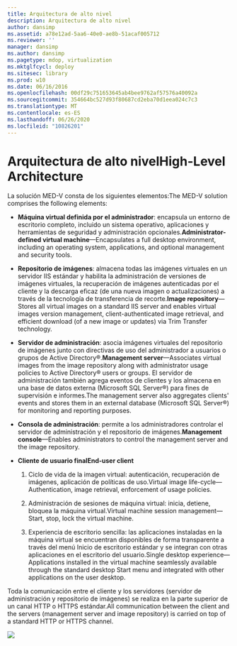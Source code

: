 ```yaml
---
title: Arquitectura de alto nivel
description: Arquitectura de alto nivel
author: dansimp
ms.assetid: a78e12ad-5aa6-40e0-ae8b-51acaf005712
ms.reviewer: ''
manager: dansimp
ms.author: dansimp
ms.pagetype: mdop, virtualization
ms.mktglfcycl: deploy
ms.sitesec: library
ms.prod: w10
ms.date: 06/16/2016
ms.openlocfilehash: 00df29c751653645ab4bee9762af57576a40092a
ms.sourcegitcommit: 354664bc527d93f80687cd2eba70d1eea024c7c3
ms.translationtype: MT
ms.contentlocale: es-ES
ms.lasthandoff: 06/26/2020
ms.locfileid: "10826201"
---
```

# <span data-ttu-id="07be8-103">Arquitectura de alto nivel</span><span class="sxs-lookup"><span data-stu-id="07be8-103">High-Level Architecture</span></span>


<span data-ttu-id="07be8-104">La solución MED-V consta de los siguientes elementos:</span><span class="sxs-lookup"><span data-stu-id="07be8-104">The MED-V solution comprises the following elements:</span></span>

-   <span data-ttu-id="07be8-105">**Máquina virtual definida por el administrador**: encapsula un entorno de escritorio completo, incluido un sistema operativo, aplicaciones y herramientas de seguridad y administración opcionales.</span><span class="sxs-lookup"><span data-stu-id="07be8-105">**Administrator-defined virtual machine**—Encapsulates a full desktop environment, including an operating system, applications, and optional management and security tools.</span></span>

-   <span data-ttu-id="07be8-106">**Repositorio de imágenes**: almacena todas las imágenes virtuales en un servidor IIS estándar y habilita la administración de versiones de imágenes virtuales, la recuperación de imágenes autenticadas por el cliente y la descarga eficaz (de una nueva imagen o actualizaciones) a través de la tecnología de transferencia de recorte.</span><span class="sxs-lookup"><span data-stu-id="07be8-106">**Image repository**—Stores all virtual images on a standard IIS server and enables virtual images version management, client-authenticated image retrieval, and efficient download (of a new image or updates) via Trim Transfer technology.</span></span>

-   <span data-ttu-id="07be8-107">**Servidor de administración**: asocia imágenes virtuales del repositorio de imágenes junto con directivas de uso del administrador a usuarios o grupos de Active Directory®.</span><span class="sxs-lookup"><span data-stu-id="07be8-107">**Management server**—Associates virtual images from the image repository along with administrator usage policies to Active Directory® users or groups.</span></span> <span data-ttu-id="07be8-108">El servidor de administración también agrega eventos de clientes y los almacena en una base de datos externa (Microsoft SQL Server®) para fines de supervisión e informes.</span><span class="sxs-lookup"><span data-stu-id="07be8-108">The management server also aggregates clients' events and stores them in an external database (Microsoft SQL Server®) for monitoring and reporting purposes.</span></span>

-   <span data-ttu-id="07be8-109">**Consola de administración**: permite a los administradores controlar el servidor de administración y el repositorio de imágenes.</span><span class="sxs-lookup"><span data-stu-id="07be8-109">**Management console**—Enables administrators to control the management server and the image repository.</span></span>

-   **<span data-ttu-id="07be8-110">Cliente de usuario final</span><span class="sxs-lookup"><span data-stu-id="07be8-110">End-user client</span></span>**

    1.  <span data-ttu-id="07be8-111">Ciclo de vida de la imagen virtual: autenticación, recuperación de imágenes, aplicación de políticas de uso.</span><span class="sxs-lookup"><span data-stu-id="07be8-111">Virtual image life-cycle—Authentication, image retrieval, enforcement of usage policies.</span></span>

    2.  <span data-ttu-id="07be8-112">Administración de sesiones de máquina virtual: inicia, detiene, bloquea la máquina virtual.</span><span class="sxs-lookup"><span data-stu-id="07be8-112">Virtual machine session management—Start, stop, lock the virtual machine.</span></span>

    3.  <span data-ttu-id="07be8-113">Experiencia de escritorio sencilla: las aplicaciones instaladas en la máquina virtual se encuentran disponibles de forma transparente a través del menú Inicio de escritorio estándar y se integran con otras aplicaciones en el escritorio del usuario.</span><span class="sxs-lookup"><span data-stu-id="07be8-113">Single desktop experience—Applications installed in the virtual machine seamlessly available through the standard desktop Start menu and integrated with other applications on the user desktop.</span></span>

<span data-ttu-id="07be8-114">Toda la comunicación entre el cliente y los servidores (servidor de administración y repositorio de imágenes) se realiza en la parte superior de un canal HTTP o HTTPS estándar.</span><span class="sxs-lookup"><span data-stu-id="07be8-114">All communication between the client and the servers (management server and image repository) is carried on top of a standard HTTP or HTTPS channel.</span></span>

![](images/506f54d0-38fa-446a-8070-17ae26da5355.gif)

 

 





